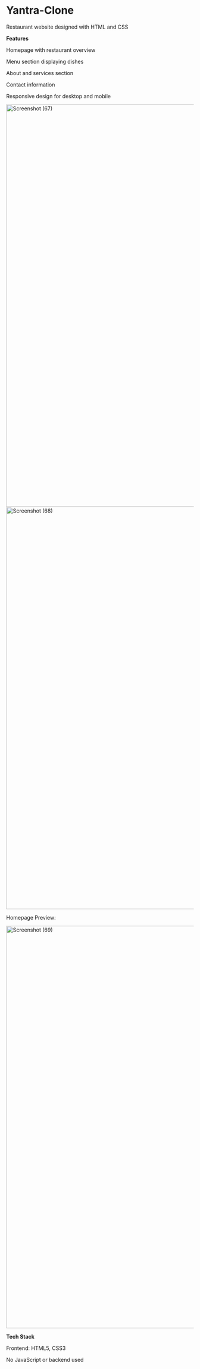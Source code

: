 # Yantra-Clone
Restaurant website designed with HTML and CSS

**Features**

Homepage with restaurant overview

Menu section displaying dishes

About and services section

Contact information

Responsive design for desktop and mobile

<img width="1920" height="1080" alt="Screenshot (67)" src="https://github.com/user-attachments/assets/8868f2bd-64bb-4276-9946-8804b53ad947" />

<img width="1920" height="1080" alt="Screenshot (68)" src="https://github.com/user-attachments/assets/8868f2bd-64bb-4276-9946-8804b53ad947" />

Homepage Preview:


<img width="1920" height="1080" alt="Screenshot (69)" src="https://github.com/user-attachments/assets/51157690-e0ce-4506-a3ac-992a9f39bd7f" />


**Tech Stack**

Frontend: HTML5, CSS3

No JavaScript or backend used
